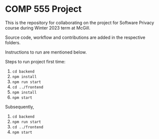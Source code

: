 # COMP 555 Project

This is the repository for collaborating on the project for Software Privacy course during Winter 2023 term at McGill.

Source code, workflow and contributions are added in the respective folders.

Instructions to run are mentioned below.

Steps to run project first time:

1. `cd backend`
2. `npm install`
3. `npm run start`
4. `cd ../frontend`
5. `npm install`
6. `npm start`

Subsequently,

1. `cd backend`
2. `npm run start`
3. `cd ../frontend`
4. `npm start`
